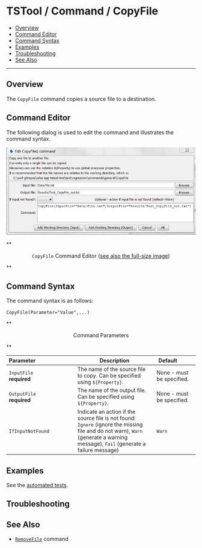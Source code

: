 # TSTool / Command / CopyFile #

* [Overview](#overview)
* [Command Editor](#command-editor)
* [Command Syntax](#command-syntax)
* [Examples](#examples)
* [Troubleshooting](#troubleshooting)
* [See Also](#see-also)

-------------------------

## Overview ##

The `CopyFile` command copies a source file to a destination.

## Command Editor ##

The following dialog is used to edit the command and illustrates the command syntax.

![CopyFile](CopyFile.png)

**<p style="text-align: center;">
`CopyFile` Command Editor (<a href="../CopyFile.png">see also the full-size image</a>)
</p>**

## Command Syntax ##

The command syntax is as follows:

```text
CopyFile(Parameter="Value",...)
```
**<p style="text-align: center;">
Command Parameters
</p>**

| **Parameter**&nbsp;&nbsp;&nbsp;&nbsp;&nbsp;&nbsp;&nbsp;&nbsp;&nbsp;&nbsp;&nbsp;&nbsp;&nbsp;&nbsp;&nbsp;&nbsp;&nbsp;&nbsp;&nbsp;&nbsp;&nbsp;&nbsp;&nbsp;&nbsp;&nbsp;&nbsp; | **Description** | **Default**&nbsp;&nbsp;&nbsp;&nbsp;&nbsp;&nbsp;&nbsp;&nbsp;&nbsp;&nbsp; |
| --------------|-----------------|----------------- |
| `InputFile`<br>**required** | The name of the source file to copy.  Can be specified using `${Property}`. | None - must be specified. |
| `OutputFile`<br>**required** | The name of the output file.  Can be specified using `${Property}`. | None - must be specified. |
| `IfInputNotFound` | Indicate an action if the source file is not found:  `Ignore` (ignore the missing file and do not warn), `Warn` (generate a warning message), `Fail` (generate a failure message) | `Warn` |

## Examples ##

See the [automated tests](https://github.com/OpenCDSS/cdss-app-tstool-test/tree/master/test/regression/commands/general/CopyFile).

## Troubleshooting ##

## See Also ##

* [`RemoveFile`](../RemoveFile/RemoveFile.md) command
